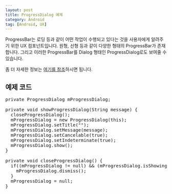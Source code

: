 ```yaml
---
layout: post
title: ProgressDialog 예제
category: Android
tag: [Android, UX]
---
```


ProgressBar는 로딩 등과 같이 어떤 작업이 수행되고 있다는 것을 사용자에게 알려주기 위한
UX 컴포넌트입니다. 원형, 선형 등과 같이 다양한 형태의 ProgressBar가 존재합니다.
그리고 이러한 ProgressBar를 Dialog 형태인 ProgressDialog로도 보여줄 수 있습니다.

좀 더 자세한 정보는 [여기를 참조](https://developer.android.com/reference/android/app/ProgressDialog.html)하시면
됩니다.
<br>
## 예제 코드
<pre class="prettyprint">private ProgressDialog mProgressDialog;

private void showProgressDialog(String message) {
  closeProgressDialog();
  mProgressDialog = new ProgressDialog(this);
  mProgressDialog.setTitle("");
  mProgressDialog.setMessage(message);
  mProgressDialog.setCancelable(true);
  mProgressDialog.setIndeterminate(true);
  mProgressDialog.show();
}

private void closeProgressDialog() {
  if((mProgressDialog != null) &amp;&amp; (mProgressDialog.isShowing())) {
    mProgressDialog.dismiss();
  }
  mProgressDialog = null;
}</pre>
